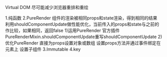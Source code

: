 Virtual DOM 尽可能减少浏览器重排和重绘

1.纯函数
2.PureRender
  组件的渲染被相同props和state渲染，得到相同的结果
  利用shouldComponentUpdate做性能优化，当前传入的props和state与之前的作比较，如果相同，返回false
  1)运用PureRender
    官方插件PureRenderMixin.shouldComponentUpdate重写shouldComponentUpdate
  2)优化PureRender
    直接为props设置对象或数组
    设置props方法并通过事件绑定在元素上
    设置子组件
3.Immutable
4.key